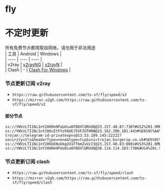 # fly
# 不定时更新
所有免费节点都爬取自网络，请勿用于非法用途  
|  工具  | Android  | Windows  |  
|  ----  | ----   | ----  |  
| v2ray  | [v2rayNG](https://github.com/2dust/v2rayNG/releases) | [v2rayN](https://github.com/2dust/v2rayN/releases) |  
| Clash  | - | [Clash For Windows](https://github.com/2dust/clashN/releases) | 
  
### 节点更新订阅  v2ray
- `https://raw.githubusercontent.com/ts-sf/fly/speed/v2`  
- `https://mirror.v2gh.com/https://raw.githubusercontent.com/ts-sf/fly/speed/v2`  

#### 部分节点  
``` 
ss://YWVzLTI1Ni1nY206Rm9PaUdsa0FBOXlQRUdQ@23.157.40.87:7307#US2%201.9MB%2Fs
ss://YWVzLTI1Ni1nY206cEtFVzhKUEJ5VFZUTHRN@23.162.200.181:443#%E6%9C%AA%E7%9F%A52%202.0MB%2Fs
trojan://telegram-id-privatevpns@13.53.189.145:22222?security=tls&headerType=none&type=tcp&sni=trojan.burgerip.co.uk#%E6%9C%AA%E7%9F%A54%20636.9KB%2Fs
ss://YWVzLTI1Ni1nY206UENubkg2U1FTbmZvUzI3@23.157.40.83:8091#US3%201.8MB%2Fs
ss://YWVzLTI1Ni1nY206Rm9PaUdsa0FBOXlQRUdQ@38.114.114.183:7306#US4%201.9MB%2Fs
```
### 节点更新订阅  clash
- `https://raw.githubusercontent.com/ts-sf/fly/speed/clash`  
- `https://mirror.v2gh.com/https://raw.githubusercontent.com/ts-sf/fly/speed/clash`  


